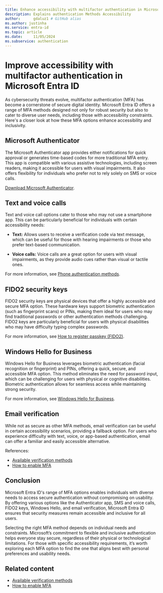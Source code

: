```yaml
---
title: Enhance accessibility with multifactor authentication in Microsoft Entra ID
description: Explains authentication Methods Accessibility
author:      gdaluz1 # GitHub alias
ms.author: justinha
ms.service: entra-id
ms.topic: article
ms.date:     11/05/2024
ms.subservice: authentication
---
```

# Improve accessibility with multifactor authentication in Microsoft Entra ID

As cybersecurity threats evolve, multifactor authentication (MFA) has become a cornerstone of secure digital identity. Microsoft Entra ID offers a range of MFA methods designed not only for robust security but also to cater to diverse user needs, including those with accessibility constraints. Here's a closer look at how these MFA options enhance accessibility and inclusivity.

## Microsoft Authenticator

The Microsoft Authenticator app provides either notifications for quick approval or generates time-based codes for more traditional MFA entry. This app is compatible with various assistive technologies, including screen readers, making it accessible for users with visual impairments. It also offers flexibility for individuals who prefer not to rely solely on SMS or voice calls.

[Download Microsoft Authenticator](https://www.microsoft.com/security/mobile-authenticator-app?msockid=04750fac1789618938f71b4a16ee6056).

## Text and voice calls

Text and voice call options cater to those who may not use a smartphone app. This can be particularly beneficial for individuals with certain accessibility needs:

- **Text:** Allows users to receive a verification code via text message, which can be useful for those with hearing impairments or those who prefer text-based communication.

- **Voice calls:** Voice calls are a great option for users with visual impairments, as they provide audio cues rather than visual or tactile ones.

For more information, see [Phone authentication methods](/entra/identity/authentication/concept-authentication-phone-options).

## FIDO2 security keys

FIDO2 security keys are physical devices that offer a highly accessible and secure MFA option. These hardware keys support biometric authentication (such as fingerprint scans) or PINs, making them ideal for users who may find traditional passwords or other authentication methods challenging. FIDO2 keys are particularly beneficial for users with physical disabilities who may have difficulty typing complex passwords.

For more information, see [How to register passkey (FIDO2)](/entra/identity/authentication/how-to-register-passkey-with-security-key).

## Windows Hello for Business

Windows Hello for Business leverages biometric authentication (facial recognition or fingerprint) and PINs, offering a quick, secure, and accessible MFA option. This method eliminates the need for password input, which can be challenging for users with physical or cognitive disabilities. Biometric authentication allows for seamless access while maintaining strong security.

For more information, see [Windows Hello for Business](/windows/security/identity-protection/hello-for-business/policy-settings?tabs=feature).

## Email verification

While not as secure as other MFA methods, email verification can be useful in certain accessibility scenarios, providing a fallback option. For users who experience difficulty with text, voice, or app-based authentication, email can offer a familiar and easily accessible alternative.

References:

- [Available verification methods](/entra/identity/authentication/concept-mfa-howitworks)
- [How to enable MFA](/entra/identity/authentication/tutorial-enable-azure-mfa)

## Conclusion

Microsoft Entra ID's range of MFA options enables individuals with diverse needs to access secure authentication without compromising on usability. By offering various options like the Authenticator app, SMS and voice calls, FIDO2 keys, Windows Hello, and email verification, Microsoft Entra ID ensures that security measures remain accessible and inclusive for all users.

Selecting the right MFA method depends on individual needs and constraints. Microsoft’s commitment to flexible and inclusive authentication helps everyone stay secure, regardless of their physical or technological limitations. For those with specific accessibility requirements, it’s worth exploring each MFA option to find the one that aligns best with personal preferences and usability needs.

## Related content

- [Available verification methods](/entra/identity/authentication/concept-mfa-howitworks)
- [How to enable MFA](/entra/identity/authentication/tutorial-enable-azure-mfa)
